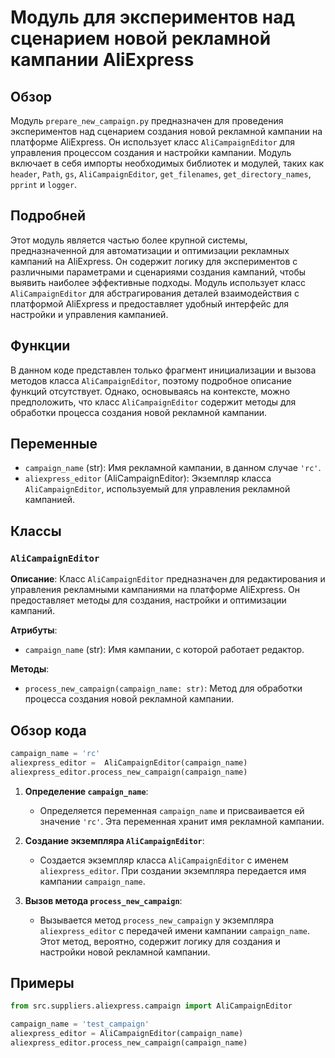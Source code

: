 # Модуль для экспериментов над сценарием новой рекламной кампании AliExpress

## Обзор

Модуль `prepare_new_campaign.py` предназначен для проведения экспериментов над сценарием создания новой рекламной кампании на платформе AliExpress. Он использует класс `AliCampaignEditor` для управления процессом создания и настройки кампании. Модуль включает в себя импорты необходимых библиотек и модулей, таких как `header`, `Path`, `gs`, `AliCampaignEditor`, `get_filenames`, `get_directory_names`, `pprint` и `logger`.

## Подробней

Этот модуль является частью более крупной системы, предназначенной для автоматизации и оптимизации рекламных кампаний на AliExpress. Он содержит логику для экспериментов с различными параметрами и сценариями создания кампаний, чтобы выявить наиболее эффективные подходы. Модуль использует класс `AliCampaignEditor` для абстрагирования деталей взаимодействия с платформой AliExpress и предоставляет удобный интерфейс для настройки и управления кампанией.

## Функции

В данном коде представлен только фрагмент инициализации и вызова методов класса `AliCampaignEditor`, поэтому подробное описание функций отсутствует. Однако, основываясь на контексте, можно предположить, что класс `AliCampaignEditor` содержит методы для обработки процесса создания новой рекламной кампании.

## Переменные

- `campaign_name` (str): Имя рекламной кампании, в данном случае `'rc'`.
- `aliexpress_editor` (AliCampaignEditor): Экземпляр класса `AliCampaignEditor`, используемый для управления рекламной кампанией.

## Классы

### `AliCampaignEditor`

**Описание**: Класс `AliCampaignEditor` предназначен для редактирования и управления рекламными кампаниями на платформе AliExpress. Он предоставляет методы для создания, настройки и оптимизации кампаний.

**Атрибуты**:
- `campaign_name` (str): Имя кампании, с которой работает редактор.

**Методы**:
- `process_new_campaign(campaign_name: str)`: Метод для обработки процесса создания новой рекламной кампании.

## Обзор кода

```python
campaign_name = 'rc'
aliexpress_editor =  AliCampaignEditor(campaign_name)
aliexpress_editor.process_new_campaign(campaign_name)
```

1. **Определение `campaign_name`**:
   - Определяется переменная `campaign_name` и присваивается ей значение `'rc'`. Эта переменная хранит имя рекламной кампании.

2. **Создание экземпляра `AliCampaignEditor`**:
   - Создается экземпляр класса `AliCampaignEditor` с именем `aliexpress_editor`. При создании экземпляра передается имя кампании `campaign_name`.

3. **Вызов метода `process_new_campaign`**:
   - Вызывается метод `process_new_campaign` у экземпляра `aliexpress_editor` с передачей имени кампании `campaign_name`. Этот метод, вероятно, содержит логику для создания и настройки новой рекламной кампании.

## Примеры

```python
from src.suppliers.aliexpress.campaign import AliCampaignEditor

campaign_name = 'test_campaign'
aliexpress_editor = AliCampaignEditor(campaign_name)
aliexpress_editor.process_new_campaign(campaign_name)